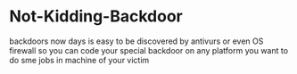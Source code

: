 # Not-Kidding-Backdoor
backdoors now days is easy to be discovered by antivurs or even OS firewall so you can code your special backdoor on any platform you want to do sme jobs in machine of your victim
